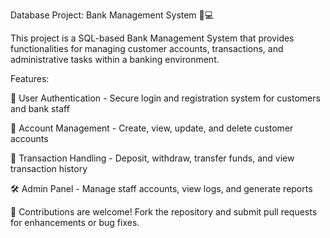Database Project: Bank Management System 🏦💻

This project is a SQL-based Bank Management System that provides functionalities for managing customer accounts, transactions, and administrative tasks within a banking environment.


Features:

🔐 User Authentication - Secure login and registration system for customers and bank staff

🏦 Account Management - Create, view, update, and delete customer accounts

💸 Transaction Handling - Deposit, withdraw, transfer funds, and view transaction history

🛠️ Admin Panel - Manage staff accounts, view logs, and generate reports


🙌 Contributions are welcome! Fork the repository and submit pull requests for enhancements or bug fixes.
